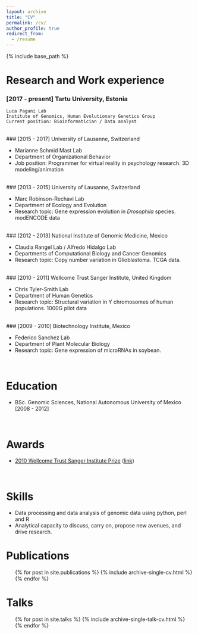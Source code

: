 ```yaml
---
layout: archive
title: "CV"
permalink: /cv/
author_profile: true
redirect_from:
  - /resume
---
```


{% include base_path %}

Research and Work experience
======

### [2017 - present] Tartu University, Estonia

    Luca Pagani Lab  
    Institute of Genomics, Human Evolutionary Genetics Group  
    Current position: Bioinformatician / Data analyst  
  
<br/>
### [2015 - 2017] University of Lausanne, Switzerland
  
  * Marianne Schmid Mast Lab
  * Department of Organizational Behavior
  * Job position: Programmer for virtual reality in psychology research. 3D modeling/animation
  
<br/>  
### [2013 - 2015] University of Lausanne, Switzerland
  
  * Marc Robinson-Rechavi Lab
  * Department of Ecology and Evolution 
  * Research topic: Gene expression evolution in _Drosophila_ species. modENCODE data

<br/>
### [2012 - 2013] National Institute of Genomic Medicine, Mexico

  * Claudia Rangel Lab / Alfredo Hidalgo Lab 
  * Departments of Computational Biology and Cancer Genomics
  * Research topic: Copy number variation in Glioblastoma. TCGA data.
  
<br/>
### [2010 - 2011] Wellcome Trust Sanger Institute, United Kingdom 

  * Chris Tyler-Smith Lab 
  * Department of Human Genetics
  * Research topic: Structural variation in Y chromosomes of human populations. 1000G pilot data

<br/>
### [2009 - 2010] Biotechnology Institute, Mexico 

  * Federico Sanchez Lab 
  * Department of Plant Molecular Biology
  * Research topic: Gene expression of microRNAs in soybean. 

<br/>

Education
======
* BSc. Genomic Sciences, National Autonomous University of Mexico [2008 - 2012]

<br/>

Awards
======
* [2010 Wellcome Trust Sanger Institute Prize](https://www.sanger.ac.uk/about/study/sanger-institute-prize-competition) ([link](https://www.sanger.ac.uk/about/study/sanger-institute-prize-competition))

<br/>


Skills
======

* Data processing and data analysis of genomic data using python, perl and R
* Analytical capacity to discuss, carry on, propose new avenues, and drive research.


Publications
======

  <ul>{% for post in site.publications %}
    {% include archive-single-cv.html %}
  {% endfor %}</ul>


Talks
======

 <ul>{% for post in site.talks %}
   {% include archive-single-talk-cv.html %}
 {% endfor %}</ul>



